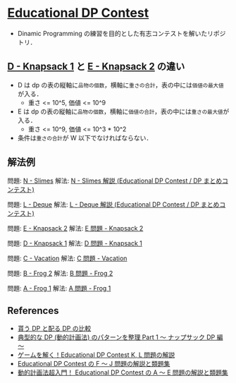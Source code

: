 # [Educational DP Contest](https://atcoder.jp/contests/dp/tasks)
- Dinamic Programming の練習を目的とした有志コンテストを解いたリポジトリ．

## [D - Knapsack 1](https://atcoder.jp/contests/dp/tasks/dp_d) と [E - Knapsack 2](https://atcoder.jp/contests/dp/tasks/dp_e) の違い
- D は dp の表の縦軸に`品物の個数`，横軸に`重さの合計`，表の中には`価値の最大値`が入る．
    - 重さ <= 10^5, 価値 <= 10^9
- E は dp の表の縦軸に`品物の個数`，横軸に`価値の合計`，表の中には`重さの最大値`が入る．
    - 重さ <= 10^9, 価値 <= 10^3 * 10^2
- 条件は`重さの合計`が W 以下でなければならない．

## 解法例
問題: [N - Slimes](https://atcoder.jp/contests/dp/tasks/dp_n)
解法: [N - Slimes 解説 (Educational DP Contest / DP まとめコンテスト)](https://algo-logic.info/educational-dp-contest-n/)

問題: [L - Deque](https://atcoder.jp/contests/dp/tasks/dp_l)
解法: [L - Deque 解説 (Educational DP Contest / DP まとめコンテスト)](https://algo-logic.info/educational-dp-contest-l/)

問題: [E - Knapsack 2](https://atcoder.jp/contests/dp/tasks/dp_e)
解法: [E 問題 - Knapsack 2](https://qiita.com/drken/items/dc53c683d6de8aeacf5a#e-%E5%95%8F%E9%A1%8C---knapsack-2)

問題: [D - Knapsack 1](https://atcoder.jp/contests/dp/tasks/dp_d)
解法: [D 問題 - Knapsack 1](https://qiita.com/drken/items/dc53c683d6de8aeacf5a#d-%E5%95%8F%E9%A1%8C---knapsack-1)

問題: [C - Vacation](https://atcoder.jp/contests/dp/tasks/dp_c)
解法: [C 問題 - Vacation](https://qiita.com/drken/items/dc53c683d6de8aeacf5a#c-%E5%95%8F%E9%A1%8C---vacation)

問題: [B - Frog 2](https://atcoder.jp/contests/dp/tasks/dp_b)
解法: [B 問題 - Frog 2](https://qiita.com/drken/items/dc53c683d6de8aeacf5a#b-%E5%95%8F%E9%A1%8C---frog-2)

問題: [A - Frog 1](https://atcoder.jp/contests/dp/tasks/dp_a)
解法: [A 問題 - Frog 1](https://qiita.com/drken/items/dc53c683d6de8aeacf5a#a-%E5%95%8F%E9%A1%8C---frog-1)

## References
- [貰う DP と配る DP の比較](https://qiita.com/drken/items/ace3142967c4f01d42e9#%E8%B2%B0%E3%81%86-dp-%E3%81%A8%E9%85%8D%E3%82%8B-dp-%E3%81%AE%E6%AF%94%E8%BC%83)
- [典型的な DP (動的計画法) のパターンを整理 Part 1 ～ ナップサック DP 編 ～](https://qiita.com/drken/items/a5e6fe22863b7992efdb)
- [ゲームを解く！Educational DP Contest K, L 問題の解説](https://qiita.com/drken/items/4e1bcf8413af16cb62da)
- [Educational DP Contest の F ～ J 問題の解説と類題集](https://qiita.com/drken/items/03c7db44ccd27820ea0d)
- [動的計画法超入門！ Educational DP Contest の A ～ E 問題の解説と類題集](https://qiita.com/drken/items/dc53c683d6de8aeacf5a)
